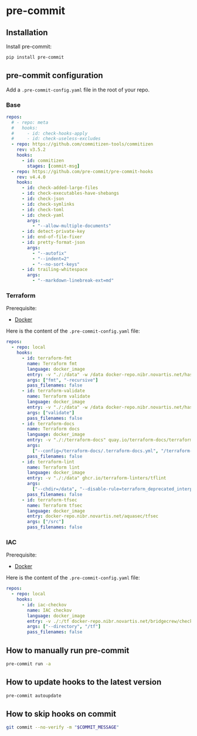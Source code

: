 # pre-commit

## Installation

Install pre-commit:

```bash
pip install pre-commit
```

## pre-commit configuration

Add a `.pre-commit-config.yaml` file in the root of your repo.

### Base

```yaml
repos:
  # - repo: meta
  #   hooks:
  #     - id: check-hooks-apply
  #     - id: check-useless-excludes
  - repo: https://github.com/commitizen-tools/commitizen
    rev: v3.5.2
    hooks:
      - id: commitizen
        stages: [commit-msg]
  - repo: https://github.com/pre-commit/pre-commit-hooks
    rev: v4.4.0
    hooks:
      - id: check-added-large-files
      - id: check-executables-have-shebangs
      - id: check-json
      - id: check-symlinks
      - id: check-toml
      - id: check-yaml
        args:
          - "--allow-multiple-documents"
      - id: detect-private-key
      - id: end-of-file-fixer
      - id: pretty-format-json
        args:
          - "--autofix"
          - "--indent=2"
          - "--no-sort-keys"
      - id: trailing-whitespace
        args:
          - "--markdown-linebreak-ext=md"
```

### Terraform

Prerequisite:

- [Docker](https://docs.docker.com/get-docker/)

Here is the content of the `.pre-commit-config.yaml` file:

```yaml
repos:
  - repo: local
    hooks:
      - id: terraform-fmt
        name: Terraform fmt
        language: docker_image
        entry: -v "./:/data" -w /data docker-repo.nibr.novartis.net/hashicorp/terraform
        args: ["fmt", "-recursive"]
        pass_filenames: false
      - id: terraform-validate
        name: Terraform validate
        language: docker_image
        entry: -v "./:/data" -w /data docker-repo.nibr.novartis.net/hashicorp/terraform
        args: ["validate"]
        pass_filenames: false
      - id: terraform-docs
        name: Terraform docs
        language: docker_image
        entry: -v "./:/terraform-docs" quay.io/terraform-docs/terraform-docs:latest
        args:
          ["--config=/terraform-docs/.terraform-docs.yml", "/terraform-docs"]
        pass_filenames: false
      - id: terraform-lint
        name: Terraform lint
        language: docker_image
        entry: -v "./:/data" ghcr.io/terraform-linters/tflint
        args:
          ["--chdir=/data", "--disable-rule=terraform_deprecated_interpolation"]
        pass_filenames: false
      - id: terraform-tfsec
        name: Terraform tfsec
        language: docker_image
        entry: docker-repo.nibr.novartis.net/aquasec/tfsec
        args: ["/src"]
        pass_filenames: false
```

### IAC

Prerequisite:

- [Docker](https://docs.docker.com/get-docker/)

Here is the content of the `.pre-commit-config.yaml` file:

```yaml
repos:
  - repo: local
    hooks:
      - id: iac-checkov
        name: IAC checkov
        language: docker_image
        entry: -v ./:/tf docker-repo.nibr.novartis.net/bridgecrew/checkov
        args: ["--directory", "/tf"]
        pass_filenames: false
```

## How to manually run pre-commit

```bash
pre-commit run -a
```

## How to update hooks to the latest version

```bash
pre-commit autoupdate
```

## How to skip hooks on commit

```bash
git commit --no-verify -m "$COMMIT_MESSAGE"
```
